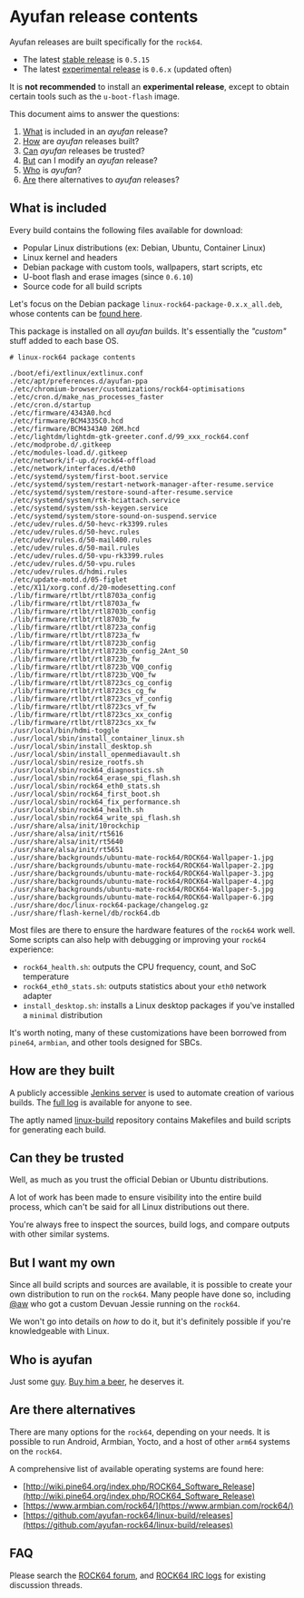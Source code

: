 # Ayufan release contents

Ayufan releases are built specifically for the `rock64`.

  * The latest [stable release](https://github.com/ayufan-rock64/linux-build/releases/latest) is `0.5.15`
  * The latest [experimental release](https://github.com/ayufan-rock64/linux-build/releases) is `0.6.x` (updated often)

It is **not recommended** to install an **experimental release**, except to obtain certain tools such as the `u-boot-flash` image.

This document aims to answer the questions:

  1. [What](#what-is-included) is included in an _ayufan_ release?
  2. [How](#how-are-they-built) are _ayufan_ releases built?
  3. [Can](#can-they-be-trusted) _ayufan_ releases be trusted?
  4. [But](#but-i-want-my-own) can I modify an _ayufan_ release?
  5. [Who](#who-is-ayufan) is _ayufan_?
  6. [Are](#are-there-alternatives) there alternatives to _ayufan_ releases?

## What is included

Every build contains the following files available for download:

  * Popular Linux distributions (ex: Debian, Ubuntu, Container Linux)
  * Linux kernel and headers
  * Debian package with custom tools, wallpapers, start scripts, etc
  * U-boot flash and erase images (since `0.6.10`)
  * Source code for all build scripts

Let's focus on the Debian package `linux-rock64-package-0.x.x_all.deb`, whose contents can be [found here](https://github.com/ayufan-rock64/linux-build/tree/master/package/root).

This package is installed on all _ayufan_ builds. It's essentially the _"custom"_ stuff added to each base OS.

```
# linux-rock64 package contents

./boot/efi/extlinux/extlinux.conf
./etc/apt/preferences.d/ayufan-ppa
./etc/chromium-browser/customizations/rock64-optimisations
./etc/cron.d/make_nas_processes_faster
./etc/cron.d/startup
./etc/firmware/4343A0.hcd
./etc/firmware/BCM4335C0.hcd
./etc/firmware/BCM4343A0 26M.hcd
./etc/lightdm/lightdm-gtk-greeter.conf.d/99_xxx_rock64.conf
./etc/modprobe.d/.gitkeep
./etc/modules-load.d/.gitkeep
./etc/network/if-up.d/rock64-offload
./etc/network/interfaces.d/eth0
./etc/systemd/system/first-boot.service
./etc/systemd/system/restart-network-manager-after-resume.service
./etc/systemd/system/restore-sound-after-resume.service
./etc/systemd/system/rtk-hciattach.service
./etc/systemd/system/ssh-keygen.service
./etc/systemd/system/store-sound-on-suspend.service
./etc/udev/rules.d/50-hevc-rk3399.rules
./etc/udev/rules.d/50-hevc.rules
./etc/udev/rules.d/50-mail400.rules
./etc/udev/rules.d/50-mail.rules
./etc/udev/rules.d/50-vpu-rk3399.rules
./etc/udev/rules.d/50-vpu.rules
./etc/udev/rules.d/hdmi.rules
./etc/update-motd.d/05-figlet
./etc/X11/xorg.conf.d/20-modesetting.conf
./lib/firmware/rtlbt/rtl8703a_config
./lib/firmware/rtlbt/rtl8703a_fw
./lib/firmware/rtlbt/rtl8703b_config
./lib/firmware/rtlbt/rtl8703b_fw
./lib/firmware/rtlbt/rtl8723a_config
./lib/firmware/rtlbt/rtl8723a_fw
./lib/firmware/rtlbt/rtl8723b_config
./lib/firmware/rtlbt/rtl8723b_config_2Ant_S0
./lib/firmware/rtlbt/rtl8723b_fw
./lib/firmware/rtlbt/rtl8723b_VQ0_config
./lib/firmware/rtlbt/rtl8723b_VQ0_fw
./lib/firmware/rtlbt/rtl8723cs_cg_config
./lib/firmware/rtlbt/rtl8723cs_cg_fw
./lib/firmware/rtlbt/rtl8723cs_vf_config
./lib/firmware/rtlbt/rtl8723cs_vf_fw
./lib/firmware/rtlbt/rtl8723cs_xx_config
./lib/firmware/rtlbt/rtl8723cs_xx_fw
./usr/local/bin/hdmi-toggle
./usr/local/sbin/install_container_linux.sh
./usr/local/sbin/install_desktop.sh
./usr/local/sbin/install_openmediavault.sh
./usr/local/sbin/resize_rootfs.sh
./usr/local/sbin/rock64_diagnostics.sh
./usr/local/sbin/rock64_erase_spi_flash.sh
./usr/local/sbin/rock64_eth0_stats.sh
./usr/local/sbin/rock64_first_boot.sh
./usr/local/sbin/rock64_fix_performance.sh
./usr/local/sbin/rock64_health.sh
./usr/local/sbin/rock64_write_spi_flash.sh
./usr/share/alsa/init/10rockchip
./usr/share/alsa/init/rt5616
./usr/share/alsa/init/rt5640
./usr/share/alsa/init/rt5651
./usr/share/backgrounds/ubuntu-mate-rock64/ROCK64-Wallpaper-1.jpg
./usr/share/backgrounds/ubuntu-mate-rock64/ROCK64-Wallpaper-2.jpg
./usr/share/backgrounds/ubuntu-mate-rock64/ROCK64-Wallpaper-3.jpg
./usr/share/backgrounds/ubuntu-mate-rock64/ROCK64-Wallpaper-4.jpg
./usr/share/backgrounds/ubuntu-mate-rock64/ROCK64-Wallpaper-5.jpg
./usr/share/backgrounds/ubuntu-mate-rock64/ROCK64-Wallpaper-6.jpg
./usr/share/doc/linux-rock64-package/changelog.gz
./usr/share/flash-kernel/db/rock64.db
```

Most files are there to ensure the hardware features of the `rock64` work well. Some scripts can also help with debugging or improving your `rock64` experience:

  * `rock64_health.sh`: outputs the CPU frequency, count, and SoC temperature
  * `rock64_eth0_stats.sh`: outputs statistics about your `eth0` network adapter
  * `install_desktop.sh`: installs a Linux desktop packages if you've installed a `minimal` distribution

It's worth noting, many of these customizations have been borrowed from `pine64`, `armbian`, and other tools designed for SBCs.

## How are they built

A publicly accessible [Jenkins server](https://jenkins.ayufan.eu/job/linux-build-rock-64/) is used to automate creation of various builds. The [full log](https://jenkins.ayufan.eu/job/linux-build-rock-64/lastBuild/console) is available for anyone to see.

The aptly named [linux-build](https://github.com/ayufan-rock64/linux-build) repository contains Makefiles and build scripts for generating each build.

## Can they be trusted

Well, as much as you trust the official Debian or Ubuntu distributions.

A lot of work has been made to ensure visibility into the entire build process, which can't be said for all Linux distributions out there.

You're always free to inspect the sources, build logs, and compare outputs with other similar systems.

## But I want my own

Since all build scripts and sources are available, it is possible to create your own distribution to run on the `rock64`. Many people have done so, including [@aw](https://github.com/aw) who got a custom Devuan Jessie running on the `rock64`.

We won't go into details on _how_ to do it, but it's definitely possible if you're knowledgeable with Linux.

## Who is ayufan

Just some [guy](https://github.com/ayufan). [Buy him a beer](https://www.paypal.me/ayufanpl), he deserves it.

## Are there alternatives

There are many options for the `rock64`, depending on your needs. It is possible to run Android, Armbian, Yocto, and a host of other `arm64` systems on the `rock64`.

A comprehensive list of available operating systems are found here:

  * [http://wiki.pine64.org/index.php/ROCK64_Software_Release](http://wiki.pine64.org/index.php/ROCK64_Software_Release)
  * [https://www.armbian.com/rock64/](https://www.armbian.com/rock64/)
  * [https://github.com/ayufan-rock64/linux-build/releases](https://github.com/ayufan-rock64/linux-build/releases)

## FAQ

Please search the [ROCK64 forum](https://forum.pine64.org/forumdisplay.php?fid=85), and [ROCK64 IRC logs](http://irc.pine64.uk/?) for existing discussion threads.
